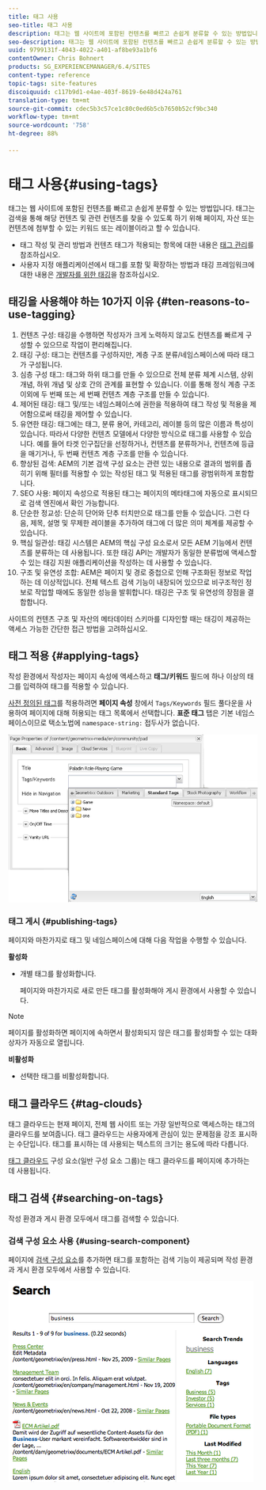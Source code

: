 ```yaml
---
title: 태그 사용
seo-title: 태그 사용
description: 태그는 웹 사이트에 포함된 컨텐츠를 빠르고 손쉽게 분류할 수 있는 방법입니다. 태그는 검색을 통해 해당 컨텐츠 및 관련 컨텐츠를 찾을 수 있도록 하기 위해 페이지, 자산 또는 컨텐츠에 첨부할 수 있는 키워드 또는 레이블이라고 할 수 있습니다.
seo-description: 태그는 웹 사이트에 포함된 컨텐츠를 빠르고 손쉽게 분류할 수 있는 방법입니다. 태그는 검색을 통해 해당 컨텐츠 및 관련 컨텐츠를 찾을 수 있도록 하기 위해 페이지, 자산 또는 컨텐츠에 첨부할 수 있는 키워드 또는 레이블이라고 할 수 있습니다.
uuid: 9799131f-4043-4022-a401-af8be93a1bf6
contentOwner: Chris Bohnert
products: SG_EXPERIENCEMANAGER/6.4/SITES
content-type: reference
topic-tags: site-features
discoiquuid: c117b9d1-e4ae-403f-8619-6e48d424a761
translation-type: tm+mt
source-git-commit: cdec5b3c57ce1c80c0ed6b5cb7650b52cf9bc340
workflow-type: tm+mt
source-wordcount: '758'
ht-degree: 88%

---
```



# 태그 사용{#using-tags}

태그는 웹 사이트에 포함된 컨텐츠를 빠르고 손쉽게 분류할 수 있는 방법입니다. 태그는 검색을 통해 해당 컨텐츠 및 관련 컨텐츠를 찾을 수 있도록 하기 위해 페이지, 자산 또는 컨텐츠에 첨부할 수 있는 키워드 또는 레이블이라고 할 수 있습니다.

* 태그 작성 및 관리 방법과 컨텐츠 태그가 적용되는 항목에 대한 내용은 [태그 관리](/help/sites-administering/tags.md)를 참조하십시오.
* 사용자 지정 애플리케이션에서 태그를 포함 및 확장하는 방법과 태깅 프레임워크에 대한 내용은 [개발자를 위한 태깅](/help/sites-developing/tags.md)을 참조하십시오.

## 태깅을 사용해야 하는 10가지 이유 {#ten-reasons-to-use-tagging}

1. 컨텐츠 구성: 태깅을 수행하면 작성자가 크게 노력하지 않고도 컨텐츠를 빠르게 구성할 수 있으므로 작업이 편리해집니다.
1. 태깅 구성: 태그는 컨텐츠를 구성하지만, 계층 구조 분류/네임스페이스에 따라 태그가 구성됩니다.
1. 심층 구성 태그: 태그와 하위 태그를 만들 수 있으므로 전체 분류 체계 시스템, 상위 개념, 하위 개념 및 상호 간의 관계를 표현할 수 있습니다. 이를 통해 정식 계층 구조 이외에 두 번째 또는 세 번째 컨텐츠 계층 구조를 만들 수 있습니다.
1. 제어된 태깅: 태그 및/또는 네임스페이스에 권한을 적용하여 태그 작성 및 적용을 제어함으로써 태깅을 제어할 수 있습니다.
1. 유연한 태깅: 태그에는 태그, 분류 용어, 카테고리, 레이블 등의 많은 이름과 특성이 있습니다. 따라서 다양한 컨텐츠 모델에서 다양한 방식으로 태그를 사용할 수 있습니다. 예를 들어 타겟 인구집단을 선정하거나, 컨텐츠를 분류하거나, 컨텐츠에 등급을 매기거나, 두 번째 컨텐츠 계층 구조를 만들 수 있습니다.
1. 향상된 검색: AEM의 기본 검색 구성 요소는 관련 있는 내용으로 결과의 범위를 좁히기 위해 필터를 적용할 수 있는 작성된 태그 및 적용된 태그를 광범위하게 포함합니다.
1. SEO 사용: 페이지 속성으로 적용된 태그는 페이지의 메타태그에 자동으로 표시되므로 검색 엔진에서 확인 가능합니다.
1. 단순한 정교성: 단순히 단어와 단추 터치만으로 태그를 만들 수 있습니다. 그런 다음, 제목, 설명 및 무제한 레이블을 추가하여 태그에 더 많은 의미 체계를 제공할 수 있습니다.
1. 핵심 일관성: 태깅 시스템은 AEM의 핵심 구성 요소로서 모든 AEM 기능에서 컨텐츠를 분류하는 데 사용됩니다. 또한 태깅 API는 개발자가 동일한 분류법에 액세스할 수 있는 태깅 지원 애플리케이션을 작성하는 데 사용할 수 있습니다.
1. 구조 및 유연성 조합: AEM은 페이지 및 경로 중첩으로 인해 구조화된 정보로 작업하는 데 이상적입니다. 전체 텍스트 검색 기능이 내장되어 있으므로 비구조적인 정보로 작업할 때에도 동일한 성능을 발휘합니다. 태깅은 구조 및 유연성의 장점을 결합합니다.

사이트의 컨텐츠 구조 및 자산의 메타데이터 스키마를 디자인할 때는 태깅이 제공하는 액세스 가능한 간단한 접근 방법을 고려하십시오.

## 태그 적용 {#applying-tags}

작성 환경에서 작성자는 페이지 속성에 액세스하고 **태그/키워드** 필드에 하나 이상의 태그를 입력하여 태그를 적용할 수 있습니다.

[사전 정의된 태그](/help/sites-administering/tags.md)를 적용하려면 **페이지 속성** 창에서 `Tags/Keywords` 필드 풀다운을 사용하여 페이지에 대해 허용되는 태그 목록에서 선택합니다. **표준 태그** 탭은 기본 네임스페이스이므로 택소노법에 `namespace-string:` 접두사가 없습니다.

![chlimage_1-2](assets/chlimage_1-2.png)

### 태그 게시 {#publishing-tags}

페이지와 마찬가지로 태그 및 네임스페이스에 대해 다음 작업을 수행할 수 있습니다.

**활성화**

* 개별 태그를 활성화합니다.

   페이지와 마찬가지로 새로 만든 태그를 활성화해야 게시 환경에서 사용할 수 있습니다.

>[!NOTE]
>
>페이지를 활성화하면 페이지에 속하면서 활성화되지 않은 태그를 활성화할 수 있는 대화 상자가 자동으로 열립니다.

**비활성화**

* 선택한 태그를 비활성화합니다.

## 태그 클라우드 {#tag-clouds}

태그 클라우드는 현재 페이지, 전체 웹 사이트 또는 가장 일반적으로 액세스하는 태그의 클라우드를 보여줍니다. 태그 클라우드는 사용자에게 관심이 있는 문제점을 강조 표시하는 수단입니다. 태그를 표시하는 데 사용되는 텍스트의 크기는 용도에 따라 다릅니다.

[태그 클라우드](/help/sites-classic-ui-authoring/classic-page-author-edit-mode.md#tag-cloud) 구성 요소(일반 구성 요소 그룹)는 태그 클라우드를 페이지에 추가하는 데 사용됩니다.

## 태그 검색  {#searching-on-tags}

작성 환경과 게시 환경 모두에서 태그를 검색할 수 있습니다.

### 검색 구성 요소 사용  {#using-search-component}

페이지에 [검색 구성 요소](/help/sites-classic-ui-authoring/classic-page-author-edit-mode.md#search)를 추가하면 태그를 포함하는 검색 기능이 제공되며 작성 환경과 게시 환경 모두에서 사용할 수 있습니다.

![chlimage_1-3](assets/chlimage_1-3.png)

